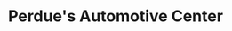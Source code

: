 ---
title: "Perdue's Automotive Center"
url: /tallahassee/perdues-automotive-center/
shop: Autowerkstatt
---